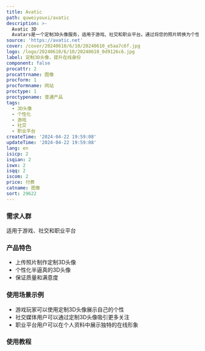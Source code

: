 ```yaml
---
title: Avatic
path: quweiyouxi/avatic
description: >-
  Avatic 3D
  Avatars是一个定制3D头像服务，适用于游戏、社交和职业平台。通过将您的照片转换为个性化的半逼真3D头像，提升您的在线身份。无论您是为了保护隐私还是为了给您的在线形象添加独特的个性，我们的定制3D头像服务都是您一直在寻找的解决方案。我们的头像由经验丰富的3D艺术家使用Blender和Photoshop制作，呈现出独特的玩具感。我们提供100%的退款保证和无限次的修改，以确保您对最终成品完全满意。
source: 'https://avatic.net'
cover: /cover/20240610/6/10/20240610_e5aa7c6f.jpg
logo: /logo/20240610/6/10/20240610_0d9126c6.jpg
label: 定制3D头像，提升在线身份
component: false
procattr: 2
procattrname: 图像
procform: 1
procformname: 网站
proctype: 1
proctypename: 普通产品
tags:
  - 3D头像
  - 个性化
  - 游戏
  - 社交
  - 职业平台
createTime: '2024-04-22 19:59:08'
updateTime: '2024-04-22 19:59:08'
lang: en
isicp: 2
isqian: 2
iswx: 2
isqq: 2
iscom: 2
price: 付费
catname: 图像
sort: 29622
---
```




### 需求人群
适用于游戏、社交和职业平台

### 产品特色
* 上传照片制作定制3D头像
* 个性化半逼真的3D头像
* 保证质量和满意度

### 使用场景示例
* 游戏玩家可以使用定制3D头像展示自己的个性
* 社交媒体用户可以通过定制3D头像吸引更多关注
* 职业平台用户可以在个人资料中展示独特的在线形象

### 使用教程


  

